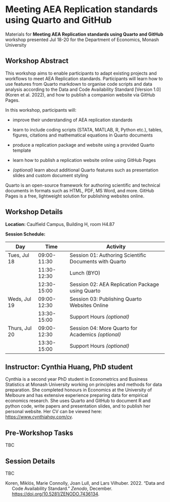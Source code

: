 
# Meeting AEA Replication standards using Quarto and GitHub

Materials for **Meeting AEA Replication standards using Quarto and
GitHub** workshop presented Jul 18-20 for the Department of Economics,
Monash University

## Workshop Abstract

This workshop aims to enable participants to adapt existing projects and
workflows to meet AEA Replication standards. Participants will learn how
to use features from Quarto markdown to organise code scripts and data
analysis according to the Data and Code Availability Standard \[Version
1.0\] (Koren et al. 2022), and how to publish a companion website via
GitHub Pages.

In this workshop, participants will:

- improve their understanding of AEA replication standards

- learn to include coding scripts (STATA, MATLAB, R, Python etc.),
  tables, figures, citations and mathematical equations in Quarto
  documents

- produce a replication package and website using a provided Quarto
  template

- learn how to publish a replication website online using GitHub Pages

- *(optional)* learn about additional Quarto features such as
  presentation slides and custom document styling

Quarto is an open-source framework for authoring scientific and
technical documents in formats such as HTML, PDF, MS Word, and more.
GitHub Pages is a free, lightweight solution for publishing websites
online.

## Workshop Details

**Location:** Caulfield Campus, Building H, room H4.87

**Session Schedule:**

| Day           | Time        | Activity                                               |
|---------------|-------------|--------------------------------------------------------|
| Tues, Jul 18  | 09:00-11:30 | Session 01: Authoring Scientific Documents with Quarto |
|               | 11:30-12:30 | Lunch (BYO)                                            |
|               | 12:30-15:00 | Session 02: AEA Replication Package using Quarto       |
| Weds, Jul 19  | 09:00-12:30 | Session 03: Publishing Quarto Websites Online          |
|               | 13:30-15:00 | Support Hours *(optional)*                             |
| Thurs, Jul 20 | 09:00-12:30 | Session 04: More Quarto for Academics *(optional)*     |
|               | 13:30-15:00 | Support Hours *(optional)*                             |

## Instructor: Cynthia Huang, PhD student

Cynthia is a second year PhD student in Econometrics and Business
Statistics at Monash University working on principles and methods for
data preparation. She completed honours in Economics at the University
of Melboure and has extensive experience preparing data for empirical
economics research. She uses Quarto and GitHub to document R and python
code, write papers and presentation slides, and to publish her personal
website. Her CV can be viewed here: https://www.cynthiahqy.com/cv.

## Pre-Workshop Tasks

TBC

## Session Details

TBC

<div id="refs" class="references csl-bib-body hanging-indent">

<div id="ref-koren2022" class="csl-entry">

Koren, Miklós, Marie Connolly, Joan Lull, and Lars Vilhuber. 2022. “Data
and Code Availability Standard.” *Zenodo*, December.
<https://doi.org/10.5281/ZENODO.7436134>.

</div>

</div>
